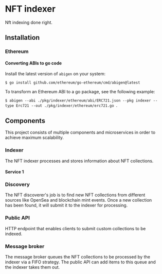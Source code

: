 # NFT indexer
Nft indexing done right.

## Installation
### Ethereum
#### Converting ABIs to go code
Install the latest version of `abigen` on your system:

```
$ go install github.com/ethereum/go-ethereum/cmd/abigen@latest
```

To transform an Ethereum ABI to a go package, see the following example:

`$ abigen --abi ./pkg/indexer/ethereum/abi/ERC721.json --pkg indexer --type Erc721 --out ./pkg/indexer/ethereum/erc721.go `.

## Components
This project consists of multiple components and microservices in order to achieve maximum scalability.

### Indexer
The NFT indexer processes and stores information about NFT collections.

#### Service 1

### Discovery
The NFT discoverer's job is to find new NFT collections from different sources like OpenSea and blockchain mint events.
Once a new collection has been found, it will submit it to the indexer for processing.

### Public API
HTTP endpoint that enables clients to submit custom collections to be indexed. 

### Message broker
The message broker queues the NFT collections to be processed by the indexer via a FIFO strategy. 
The public API can add items to this queue and the indexer takes them out.
